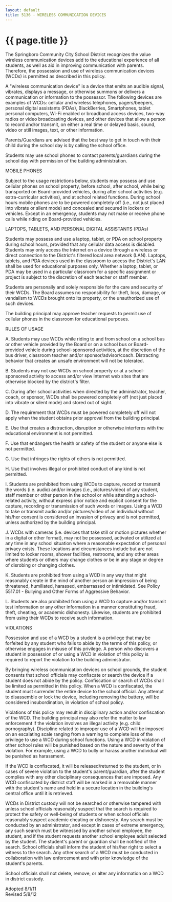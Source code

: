 ```yaml
---
layout: default
title: 5136 - WIRELESS COMMUNICATION DEVICES
---
```


{{ page.title }}
================

The Springboro Community City School District recognizes the value
wireless communication devices add to the educational experience of all
students, as well as aid in improving communication with parents.
Therefore, the possession and use of wireless communication devices
(WCDs) is permitted as described in this policy.

A "wireless communication device" is a device that emits an audible
signal, vibrates, displays a message, or otherwise summons or delivers a
communication or information to the possessor. The following devices are
examples of WCDs: cellular and wireless telephones, pagers/beepers,
personal digital assistants (PDAs), BlackBerries, Smartphones, tablet
personal computers, Wi-Fi enabled or broadband access devices, two-way
radios or video broadcasting devices, and other devices that allow a
person to record and/or transmit, on either a real time or delayed
basis, sound, video or still images, text, or other information.

Parents/Guardians are advised that the best way to get in touch with
their child during the school day is by calling the school office.

Students may use school phones to contact parents/guardians during the
school day with permission of the building administration.

MOBILE PHONES

Subject to the usage restrictions below, students may possess and use
cellular phones on school property, before school, after school, while
being transported on Board-provided vehicles, during after school
activities (e.g. extra-curricular activities), and at school related
functions. During school hours mobile phones are to be powered
completely off (i.e., not just placed into vibrate or silent mode) and
concealed and secured in lockers or vehicles. Except in an emergency,
students may not make or receive phone calls while riding on
Board-provided vehicles.

LAPTOPS, TABLETS, AND PERSONAL DIGITAL ASSISTANTS (PDAs)

Students may possess and use a laptop, tablet, or PDA on school property
during school hours, provided that any cellular data access is disabled.
Students may only access the Internet on a device through a wireless or
direct connection to the District's filtered local area network (LAN).
Laptops, tablets, and PDA devices used in the classroom to access the
District's LAN shall be used for educational purposes only. Whether a
laptop, tablet, or PDA may be used in a particular classroom for a
specific assignment or project is subject to the discretion of each
teacher or staff member.

Students are personally and solely responsible for the care and security
of their WCDs. The Board assumes no responsibility for theft, loss,
damage, or vandalism to WCDs brought onto its property, or the
unauthorized use of such devices.

The building principal may approve teacher requests to permit use of
cellular phones in the classroom for educational purposes.

RULES OF USAGE

A. Students may use WCDs while riding to and from school on a school bus
or other vehicle provided by the Board or on a school bus or
Board-provided vehicle during school-sponsored activities, at the
discretion of the bus driver, classroom teacher and/or
sponsor/advisor/coach. Distracting behavior that creates an unsafe
environment will not be tolerated.

B. Students may not use WCDs on school property or at a school-sponsored
activity to access and/or view Internet web sites that are otherwise
blocked by the district's filter.

C. During after school activities when directed by the administrator,
teacher, coach, or sponsor, WCDs shall be powered completely off (not
just placed into vibrate or silent mode) and stored out of sight.

D. The requirement that WCDs must be powered completely off will not
apply when the student obtains prior approval from the building
principal.

E. Use that creates a distraction, disruption or otherwise interferes
with the educational environment is not permitted.

F. Use that endangers the health or safety of the student or anyone else
is not permitted.

G. Use that infringes the rights of others is not permitted.

H. Use that involves illegal or prohibited conduct of any kind is not
permitted.

I. Students are prohibited from using WCDs to capture, record or
transmit the words (i.e. audio) and/or images (i.e., pictures/video) of
any student, staff member or other person in the school or while
attending a school-related activity, without express prior notice and
explicit consent for the capture, recording or transmission of such
words or images. Using a WCD to take or transmit audio and/or
pictures/video of an individual without his/her consent is considered an
invasion of privacy and is not permitted, unless authorized by the
building principal.

J. WCDs with cameras (i.e. devices that take still or motion pictures
whether in a digital or other format), may not be possessed, activated
or utilized at any time in any school situation where a reasonable
expectation of personal privacy exists. These locations and
circumstances include but are not limited to locker rooms, shower
facilities, restrooms, and any other areas where students or others may
change clothes or be in any stage or degree of disrobing or changing
clothes.

K. Students are prohibited from using a WCD in any way that might
reasonably create in the mind of another person an impression of being
threatened, humiliated, harassed, embarrassed or intimidated. See Policy
5517.01 - Bullying and Other Forms of Aggressive Behavior.

L. Students are also prohibited from using a WCD to capture and/or
transmit test information or any other information in a manner
constituting fraud, theft, cheating, or academic dishonesty. Likewise,
students are prohibited from using their WCDs to receive such
information.

VIOLATIONS

Possession and use of a WCD by a student is a privilege that may be
forfeited by any student who fails to abide by the terms of this policy,
or otherwise engages in misuse of this privilege. A person who discovers
a student in possession of or using a WCD in violation of this policy is
required to report the violation to the building administrator.

By bringing wireless communication devices on school grounds, the
student consents that school officials may confiscate or search the
device if a student does not abide by the policy. Confiscation or search
of WCDs shall be limited as permitted in this policy. When a WCD is
confiscated, the student must surrender the entire device to the school
official. Any attempt to disassemble or lock the device, including
removing the battery, will be considered insubordination, in violation
of school policy.

Violations of this policy may result in disciplinary action and/or
confiscation of the WCD. The building principal may also refer the
matter to law enforcement if the violation involves an illegal activity
(e.g. child pornography). Discipline related to improper use of a WCD
will be imposed on an escalating scale ranging from a warning to
complete loss of the privilege to use a WCD during school functions.
Using a WCD in violation of other school rules will be punished based on
the nature and severity of the violation. For example, using a WCD to
bully or harass another individual will be punished as harassment.

If the WCD is confiscated, it will be released/returned to the student,
or in cases of severe violation to the student's parent/guardian, after
the student complies with any other disciplinary consequences that are
imposed. Any WCD confiscated by district staff will be marked in a
removable manner with the student's name and held in a secure location
in the building's central office until it is retrieved.

WCDs in District custody will not be searched or otherwise tampered with
unless school officials reasonably suspect that the search is required
to protect the safety or well-being of students or when school officials
reasonably suspect academic cheating or dishonesty. Any search must be
conducted by an administrator, and except in cases of extreme emergency,
any such search must be witnessed by another school employee, the
student, and if the student requests another school employee adult
selected by the student. The student's parent or guardian shall be
notified of the search. School officials shall inform the student of
his/her right to select a witness to the search. Any other search of a
WCD must be conducted in collaboration with law enforcement and with
prior knowledge of the student's parents.

School officials shall not delete, remove, or alter any information on a
WCD in district custody.

Adopted 8/1/11\
 Revised 5/8/12
